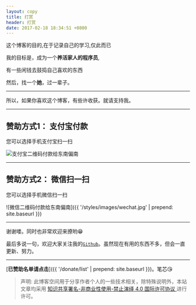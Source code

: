 ```yaml
---
layout: copy
title: 打赏
header: 打赏
date: 2017-02-18 18:34:51 +0800
---
```


这个博客的目的,在于记录自己的学习,仅此而已

我的目标是，成为一个**养活家人的程序员**,

有一些闲钱去鼓捣自己喜欢的东西

然后，找一个**她**，过一辈子。


-----------------------------------------

所以，如果你喜欢这个博客，有些许收获。就请支持我。

-----------------------------------------

## 赞助方式1： 支付宝付款

您可以选择手机支付宝扫一扫

<img src="{{ '/styles/images/alipay.jpg' | prepend: site.baseurl }}" alt="支付宝二维码付款给东南偏南" />

-----------------------------------------

## 赞助方式2： 微信扫一扫

您可以选择手机微信扫一扫

![微信二维码付款给东南偏南]({{ '/styles/images/wechat.jpg' | prepend: site.baseurl }})

------------------------------------------

谢谢喽。同时也非常欢迎来撩哟😁


最后多说一句，欢迎大家关注我的[`Github`](https://github.com/wintry)。虽然现在有用的东西不多，但会一直更新、努力。

-------------------------------------------

[**已赞助名单请点击**]({{ '/donate/list' | prepend: site.baseurl }})。笔芯😘

>声明: 此博客空间用于分享作者个人的一些技术相关，除特殊说明外，本站文章均采用 <a rel="license" href="https://creativecommons.org/licenses/by-nc-nd/4.0/deed.zh"> 知识共享署名-非商业性使用-禁止演绎 4.0 国际许可协议 </a>进行许可。
